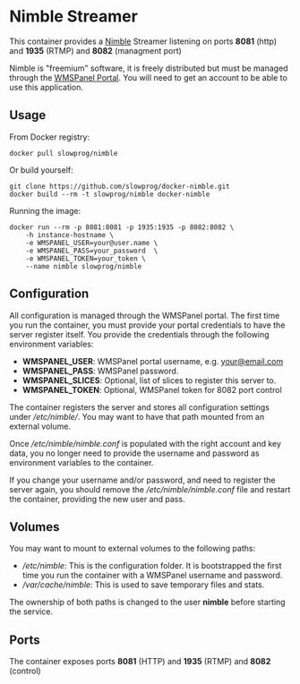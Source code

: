 Nimble Streamer
=======================

This container provides a [Nimble](https://wmspanel.com/nimble) Streamer listening on ports **8081** (http) and **1935** (RTMP) and **8082** (managment port)

Nimble is "freemium" software, it is freely distributed but must be managed through the [WMSPanel Portal](https://wmspanel.com/). You will need to get an account to be able to use this application.

Usage
-----

From Docker registry:

```
docker pull slowprog/nimble
```

Or build yourself:

```
git clone https://github.com/slowprog/docker-nimble.git
docker build --rm -t slowprog/nimble docker-nimble
```

Running the image:

```
docker run --rm -p 8081:8081 -p 1935:1935 -p 8082:8082 \
    -h instance-hostname \
    -e WMSPANEL_USER=your@user.name \
    -e WMSPANEL_PASS=your_password  \
    -e WMSPANEL_TOKEN=your_token \
    --name nimble slowprog/nimble
```

Configuration
-------------

All configuration is managed through the WMSPanel portal. The first time you run the container, you must provide your portal credentials to have the server register itself. You provide the credentials through the following environment variables:

  - **WMSPANEL_USER**: WMSPanel portal username, e.g. your@email.com
  - **WMSPANEL_PASS**: WMSPanel password.
  - **WMSPANEL_SLICES**: Optional, list of slices to register this server to.
  - **WMSPANEL_TOKEN**: Optional, WMSPanel token for 8082 port control 

The container registers the server and stores all configuration settings under */etc/nimble/*. You may want to have that path mounted from an external volume.

Once */etc/nimble/nimble.conf* is populated with the right account and key data, you no longer need to provide the username and password as environment variables to the container.

If you change your username and/or password, and need to register the server again, you should remove the */etc/nimble/nimble.conf* file and restart the container, providing the new user and pass.

Volumes
-------

You may want to mount to external volumes to the following paths:

  - */etc/nimble*: This is the configuration folder. It is bootstrapped the first time you run the container with a WMSPanel username and password.
  - */var/cache/nimble*: This is used to save temporary files and stats.

The ownership of both paths is changed to the user **nimble** before starting the service.

Ports
-----

The container exposes ports **8081** (HTTP) and **1935** (RTMP) and **8082** (control)
